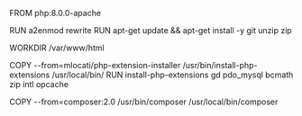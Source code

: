 FROM php:8.0.0-apache

RUN a2enmod rewrite
RUN apt-get update && apt-get install -y git unzip zip

WORKDIR /var/www/html

COPY --from=mlocati/php-extension-installer /usr/bin/install-php-extensions /usr/local/bin/
RUN install-php-extensions gd pdo_mysql bcmath zip intl opcache

COPY --from=composer:2.0 /usr/bin/composer /usr/local/bin/composer